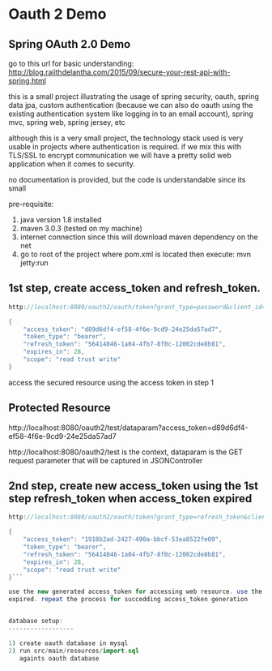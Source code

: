 Oauth 2 Demo
==================

Spring OAuth 2.0 Demo
----------------------

go to this url for basic understanding:
http://blog.rajithdelantha.com/2015/09/secure-your-rest-api-with-spring.html

this is a small project illustrating the usage of spring security, oauth, spring data jpa, custom authentication (because we can also do oauth using the existing 
authentication system like logging in to an email account), spring mvc, spring web, spring jersey, etc

although this is a very small project, the technology stack used is very usable in projects where authentication is required. if we mix this with
TLS/SSL to encrypt communication we will have a pretty solid web application when it comes to security. 

no documentation is provided, but the code is understandable since its small



pre-requisite:
1) java version 1.8 installed
2) maven 3.0.3 (tested on my machine)
3) internet connection since this will download maven dependency on the net
4) go to root of the project where pom.xml is located then execute:
 mvn jetty:run


1st step, create access_token and refresh_token.
----------------------------
```java
http://localhost:8080/oauth2/oauth/token?grant_type=password&client_id=jml-client-id&client_secret=12345&username=jml&password=password
```

```java
{
	"access_token": "d89d6df4-ef58-4f6e-9cd9-24e25da57ad7",
	"token_type": "bearer",
	"refresh_token": "56414046-1a04-4fb7-8f0c-12002cde8b81",
	"expires_in": 28,
	"scope": "read trust write"
}
```

access the secured resource using the access token in step 1

Protected Resource
------------------
http://localhost:8080/oauth2/test/dataparam?access_token=d89d6df4-ef58-4f6e-9cd9-24e25da57ad7

http://localhost:8080/oauth2/test is the context, dataparam is the GET request parameter
that will be captured in JSONController


2nd step, create new access_token using the 1st step refresh_token when access_token expired
---------------------------
```java
http://localhost:8080/oauth2/oauth/token?grant_type=refresh_token&client_id=jml-client-id&refresh_token=56414046-1a04-4fb7-8f0c-12002cde8b81&client_secret=12345
```
```java
{
	"access_token": "1918b2ad-2427-490a-bbcf-53ea8522fe09",
	"token_type": "bearer",
	"refresh_token": "56414046-1a04-4fb7-8f0c-12002cde8b81",
	"expires_in": 28,
	"scope": "read trust write"
}```

use the new generated access_token for accessing web resource. use the new generated refresh_token to generate new access_token when access_token
expired. repeat the process for succedding access_token generation


database setup:
------------------

1) create oauth database in mysql
2) run src/main/resources/import.sql 
   againts oauth database

